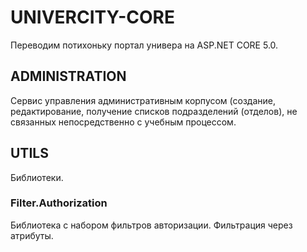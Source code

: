 # UNIVERCITY-CORE
 Переводим потихоньку портал универа на ASP.NET CORE 5.0.

## ADMINISTRATION ##

Сервис управления административным корпусом (создание, редактирование, получение списков подразделений (отделов), не связанных непосредственно с учебным процессом.

## UTILS ##

Библиотеки.

### Filter.Authorization ###

Библиотека с набором фильтров авторизации. 
Фильтрация через атрибуты.
